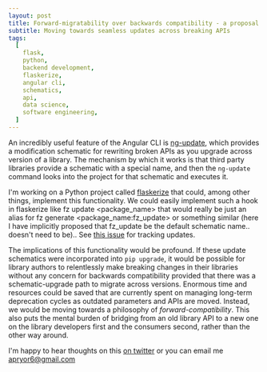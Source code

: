 ```yaml
---
layout: post
title: Forward-migratability over backwards compatibility - a proposal for update schematics in Python
subtitle: Moving towards seamless updates across breaking APIs
tags:
  [
    flask,
    python,
    backend development,
    flaskerize,
    angular cli,
    schematics,
    api,
    data science,
    software engineering,
  ]
---
```


An incredibly useful feature of the Angular CLI is [ng-update](https://angular.io/cli/update), which provides a modification schematic for rewriting broken APIs as you upgrade across version of a library. The mechanism by which it works is that third party libraries provide a schematic with a special name, and then the `ng-update` command looks into the project for that schematic and executes it.

I'm working on a Python project called [flaskerize](https://github.com/apryor6/flaskerize) that could, among other things, implement this functionality. We could easily implement such a hook in flaskerize like fz update <package_name> that would really be just an alias for fz generate <package_name:fz_update> or something similar (here I have implicitly proposed that fz_update be the default schematic name.. doesn't need to be).. See [this issue](https://github.com/apryor6/flaskerize/issues/20) for tracking updates.

The implications of this functionality would be profound. If these update schematics were incorporated into `pip upgrade`, it would be possible for library authors to relentlessly make breaking changes in their libraries without any concern for backwards compatibility provided that there was a schematic-upgrade path to migrate across versions. Enormous time and resources could be saved that are currently spent on managing long-term deprecation cycles as outdated parameters and APIs are moved. Instead, we would be moving towards a philosophy of _forward-compatibility_. This also puts the mental burden of bridging from an old library API to a new one on the library developers first and the consumers second, rather than the other way around.

I'm happy to hear thoughts on this [on twitter](https://twitter.com/pryor_aj) or you can email me apryor6@gmail.com

